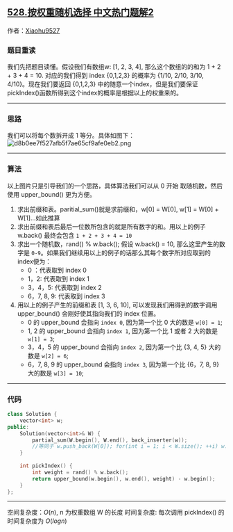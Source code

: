 ## [528.按权重随机选择 中文热门题解2](https://leetcode.cn/problems/random-pick-with-weight/solutions/100000/cer-fen-xiang-jie-by-xiaohu9527-nsns)

作者：[Xiaohu9527](https://leetcode.cn/u/Xiaohu9527)
### 题目重读
我们先把题目读懂。假设我们有数组w: [1, 2, 3, 4], 那么这个数组的的和为 1 + 2 + 3 + 4 = 10. 对应的我们得到 index {0,1,2,3} 的概率为 {1/10, 2/10, 3/10, 4/10}。现在我们要返回 {0,1,2,3} 中的随意一个index，但是我们要保证pickIndex()函数所得到这个index的概率是根据以上的权重来的。
********************
### 思路
我们可以将每个数拆开成 1 等分。具体如图下：
![d8b0ee7f527afb5f7ae65cf9afe0eb2.png](https://pic.leetcode-cn.com/1630256230-ybIUbx-d8b0ee7f527afb5f7ae65cf9afe0eb2.png)
********************
### 算法
以上图片只是引导我们的一个思路，具体算法我们可以从 0 开始 取随机数，然后使用 upper_bound() 更为方便。
1. 求出前缀和表。paritial_sum()就是求前缀和，w[0] = W[0], w[1] = W[0] + W[1]...如此推算
2. 求出前缀和表后最后一位数所包含的就是所有数字的和。用以上的例子 w.back() 最终会包含 `1 + 2 + 3 + 4 = 10`
3. 求出一个随机数，rand() % w.back(); 假设 w.back() = 10, 那么这里产生的数字是 `0-9`。如果我们继续用以上的例子的话那么其每个数字所对应取到的index便为：
    - 0 ：代表取到 index 0
    - 1，2: 代表取到 index 1
    - 3，4，5: 代表取到 index 2
    - 6，7, 8, 9: 代表取到 index 3
4. 用以上的例子产生的前缀和表 [1, 3, 6, 10], 可以发现我们用得到的数字调用 upper_bound() 会刚好使其指向我们的 index 位置。
    - 0 的 upper_bound 会指向 `index 0`, 因为第一个比 0 大的数是 `w[0] = 1`;
    - 1, 2 的 upper_bound 会指向 `index 1`, 因为第一个比 1 或者 2 大的数是 `w[1] = 3`;
    - 3，4，5 的 upper_bound 会指向 `index 2`, 因为第一个比 {3, 4, 5} 大的数是 `w[2] = 6`;
    - 6，7, 8, 9 的 upper_bound 会指向 `index 3`, 因为第一个比 {6，7, 8, 9} 大的数是 `w[3] = 10`;
********************
### 代码
```cpp
class Solution {
    vector<int> w;
public:
    Solution(vector<int>& W) {
        partial_sum(W.begin(), W.end(), back_inserter(w));
        //等同于 w.push_back(W[0]); for(int i = 1; i < W.size(); ++i) w.push_back(w.back() + W[i]);
    }
    
    int pickIndex() {
        int weight = rand() % w.back();
        return upper_bound(w.begin(), w.end(), weight) - w.begin();
    }
};
```
*************************
空间复杂度：$O(n)$, n 为权重数组 W 的长度
时间复杂度: 每次调用 pickIndex() 的时间复杂度为 $O(logn)$
